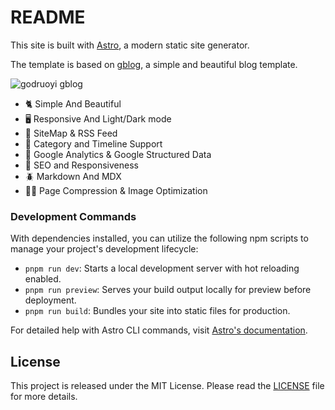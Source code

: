 # README

This site is built with [Astro](https://astro.build/), a modern static site generator.

The template is based on [gblog](https://github.com/godruoyi/gblog), a simple and beautiful blog template.

![godruoyi gblog](https://images.godruoyi.com/logos/gblog-1.png)
- 🐈 Simple And Beautiful
- 🖥️️ Responsive And Light/Dark mode
- 🐛 SiteMap & RSS Feed
- 🐝 Category and Timeline Support
- 🍋 Google Analytics & Google Structured Data
- 🐜 SEO and Responsiveness
- 🪲 Markdown And MDX
- 🏂🏾 Page Compression & Image Optimization

### Development Commands

With dependencies installed, you can utilize the following npm scripts to manage your project's development lifecycle:

- `pnpm run dev`: Starts a local development server with hot reloading enabled.
- `pnpm run preview`: Serves your build output locally for preview before deployment.
- `pnpm run build`: Bundles your site into static files for production.

For detailed help with Astro CLI commands, visit [Astro's documentation](https://docs.astro.build/en/reference/cli-reference/).

## License

This project is released under the MIT License. Please read the [LICENSE](https://github.com/godruoyi/gblog/blob/astro/LICENSE) file for more details.
